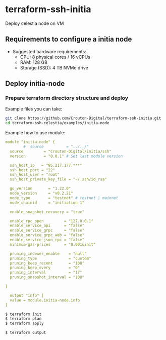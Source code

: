 # terraform-ssh-initia
Deploy celestia node on VM


## Requirements to configure a initia node

* Suggested hardware requirements:
   * CPU: 8 physical cores / 16 vCPUs
   * RAM: 128 GB
   * Storage (SSD): 4 TB NVMe drive


## Deploy initia-node


### Prepare terraform directory structure and deploy 

Example files you can take: 
```bash
git clone https://github.com/Crouton-Digital/terraform-ssh-initia.git
cd terraform-ssh-celestia/examples/initia-node
```

Example how to use module: 
```yaml
module "initia-node" {
        #  source          = "../../"
  source         = "Crouton-Digital/initia/ssh"
  version        = "0.0.1" # Set last module version

  ssh_host_ip   = "95.217.177.***"
  ssh_host_port = "22"
  ssh_host_user = "root"
  ssh_host_private_key_file = "~/.ssh/id_rsa"

  go_version       = "1.22.0"
  node_version     = "v0.2.21"
  node_type        = "testnet" # testnet | mainnet
  node_chainid     = "initiation-1"

  enable_snapshot_recovery = "true"

  enable_rpc_open         = "127.0.0.1"
  enable_service_api      = "false"
  enable_service_grpc     = "false"
  enable_service_grpc_web = "false"
  enable_service_json_rpc = "false"
  minimum-gas-prices      = "0.001uinit"

  pruning_indexer_enable    = "null"
  pruning_type              = "custom"
  pruning_keep_recent       = "100"
  pruning_keep_every        = "0"
  pruning_interval          = "17"
  pruning_snapshot_interval = "100"

}

  output "info" {
  value = module.initia-node.info
}
```

```bash
$ terraform init
$ terraform plan
$ terraform apply

$ terraform output 
```
